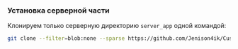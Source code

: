### Установка серверной части

Клонируем только серверную директорию `server_app` одной командой:

```bash
git clone --filter=blob:none --sparse https://github.com/Jenison4ik/Custom_minecraft_launcher.git && cd Custom_minecraft_launcher && git sparse-checkout set server_app
